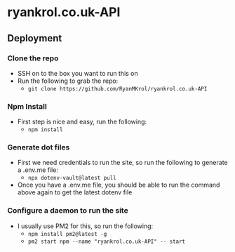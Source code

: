 # ryankrol.co.uk-API

## Deployment

### Clone the repo

* SSH on to the box you want to run this on
* Run the following to grab the repo:
  * `git clone https://github.com/RyanMKrol/ryankrol.co.uk-API`

### Npm Install

* First step is nice and easy, run the following:
  * `npm install`

### Generate dot files

* First we need credentials to run the site, so run the following to generate a .env.me file:
  * `npx dotenv-vault@latest pull`
* Once you have a .env.me file, you should be able to run the command above again to get the latest dotenv file

### Configure a daemon to run the site

* I usually use PM2 for this, so run the following:
  * `npm install pm2@latest -g`
  * `pm2 start npm --name "ryankrol.co.uk-API" -- start`
